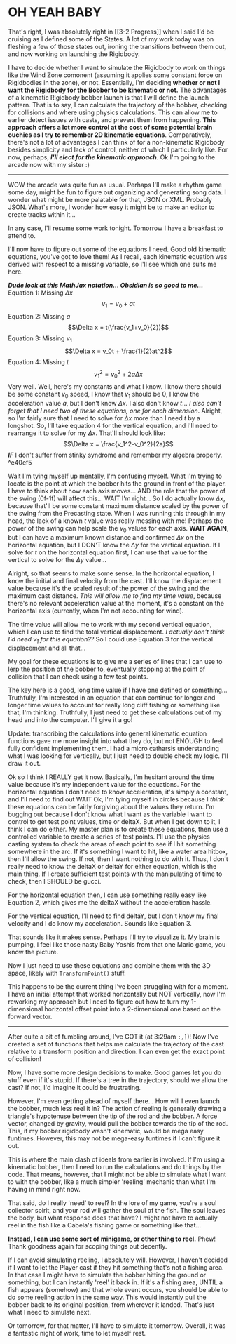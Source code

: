 # OH YEAH BABY
That's right, I was absolutely right in [[3-2 Progress]] when I said I'd be cruising as I defined some of the States. A lot of my work today was on fleshing a few of those states out, ironing the transitions between them out, and now working on launching the Rigidbody.

I have to decide whether I want to simulate the Rigidbody to work on things like the Wind Zone comonent (assuming it applies some constant force on Rigidbodies in the zone), or not. Essentially, I'm deciding **whether or not I want the Rigidbody for the Bobber to be kinematic or not.**
The advantages of a kinematic Rigidbody bobber launch is that I will define the launch pattern. That is to say, I can calculate the trajectory of the bobber, checking for collisions and where using physics calculations. This can allow me to earlier detect issues with casts, and prevent them from happening. **This approach offers a lot more control at the cost of some potential brain ouchies as I try to remember 2D kinematic equations**.
Comparatively, there's not a lot of advantages I can think of for a non-kinematic Rigidbody besides simplicity and lack of control, neither of which I particularly like. For now, perhaps, ***I'll elect for the kinematic approach***.
Ok I'm going to the arcade now with my sister :)

---

WOW the arcade was quite fun as usual. Perhaps I'll make a rhythm game some day, might be fun to figure out organizing and generating song data. I wonder what might be more palatable for that, JSON or XML. Probably JSON. What's more, I wonder how easy it might be to make an editor to create tracks within it...

In any case, I'll resume some work tonight. Tomorrow I have a breakfast to attend to.

I'll now have to figure out some of the equations I need. Good old kinematic equations, you've got to love them! As I recall, each kinematic equation was derived with respect to a missing variable, so I'll see which one suits me here.

***Dude look at this MathJax notation... Obsidian is so good to me...***
Equation 1: Missing $\Delta x$
$$v_1 = v_0 + at$$
Equation 2: Missing $a$
$$\Delta x = t(\frac{v_1+v_0}{2})$$
Equation 3:  Missing $v_1$
$$\Delta x = v_0t + \frac{1}{2}at^2$$
Equation 4: Missing $t$ 
$$v_1^2 = v_0^2 + 2a\Delta x$$
Very well. Well, here's my constants and what I know. I know there should be some constant $v_0$ speed, I know that $v_1$ should be 0, I know the acceleration value $a$, but I don't know $\Delta x$. I also don't know $t$...
*I also can't forget that I need two of these equations, one for each dimension*.
Alright, so I'm fairly sure that I need to solve for $\Delta x$ more than I need $t$ by a longshot. So, I'll take equation 4 for the vertical equation, and I'll need to rearrange it to solve for my $\Delta x$. That'll should look like:
$$\Delta x = \frac{v_1^2-v_0^2}{2a}$$
***IF*** I don't suffer from stinky syndrome and remember my algebra properly. ^e40ef5

Wait I'm tying myself up mentally, I'm confusing myself. What I'm trying to locate is the point at which the bobber hits the ground in front of the player. I have to think about how each axis moves... AND the role that the power of the swing (0f-1f) will affect this...
WAIT I'm right... So I do actually know $\Delta x$, because that'll be some constant maximum distance scaled by the power of the swing from the Precasting state. When I was running this through in my head, the lack of a known $t$ value was really messing with me! Perhaps the power of the swing can help scale the $v_0$ values for each axis.
**WAIT AGAIN**, but I can have a maximum known distance and confirmed $\Delta x$ on the horizontal equation, but I DON'T know the $\Delta y$ for the vertical equation. If I solve for $t$ on the horizontal equation first, I can use that value for the vertical to solve for the $\Delta y$ value...

Alright, so that seems to make some sense. In the horizontal equation, I know the initial and final velocity from the cast. I'll know the displacement value because it's the scaled result of the power of the swing and the maximum cast distance. *This will allow me to find my time value*, because there's no relevant acceleration value at the moment, it's a constant on the horizontal axis (currently, when I'm not accounting for wind).

The time value will allow me to work with my second vertical equation, which I can use to find the total vertical displacement. *I actually don't think I'd need $v_1$ for this equation??* So I could use Equation 3 for the vertical displacement and all that...

My goal for these equations is to give me a series of lines that I can use to lerp the position of the bobber to, eventually stopping at the point of collision that I can check using a few test points.

The key here is a good, long time value if I have one defined or something... Truthfully, I'm interested in an equation that can continue for longer and longer time values to account for really long cliff fishing or something like that, I'm thinking. Truthfully, I just need to get these  calculations out of my head and into the computer. I'll give it a go!

Update: transcribing the calculations into general kinematic equation functions gave me more insight into what they do, but not ENOUGH to feel fully confident implementing them. I had a micro catharsis understanding what I was looking for vertically, but I just need to double check my logic. I'll draw it out.

Ok so I think I REALLY get it now. Basically, I'm hesitant around the time value because it's my independent value for the equations. For the horizontal equation I don't need to know acceleration, it's simply a constant, and I'll need to find out
WAIT
Ok, I'm tying myself in circles because I *think* these equations can be fairly forgiving about the values they return. I'm bugging out because I don't know what I want as the variable I want to control to get test point values, time or deltaX. But when I get down to it, I think I can do either. My master plan is to create these equations, then use a controlled variable to create a series of test points. I'll use the physics casting system to check the areas of each point to see if I hit something somewhere in the arc. If it's something I want to hit, like a water area hitbox, then I'll allow the swing. If not, then I want nothing to do with it. 
Thus, I don't really need to know the deltaX or deltaY for either equation, which is the main thing. If I create sufficient test points with the manipulating of time to check, then I SHOULD be gucci.

For the horizontal equation then, I can use something really easy like Equation 2, which gives me the deltaX without the acceleration hassle.

For the vertical equation, I'll need to find deltaY, but I don't know my final velocity and I do know my acceleration. Sounds like Equation 3.

That sounds like it makes sense. Perhaps I'll try to visualize it. My brain is pumping, I feel like those nasty Baby Yoshis from that one Mario game, you know the picture.

Now I just need to use these equations and combine them with the 3D space, likely with `TransformPoint()` stuff.

This happens to be the current thing I've been struggling with for a moment. I have an initial attempt that worked horizontally but NOT vertically, now I'm reworking my approach but I need to figure out how to turn my 1-dimensional horizontal offset point into a 2-dimensional one based on the forward vector.

---

After quite a bit of fumbling around, I've GOT it (at 3:29am `:,]`)! Now I've created a set of functions that helps me calculate the trajectory of the cast relative to a transform position and direction. I can even get the exact point of collision!

Now, I have some more design decisions to make. Good games let you do stuff even if it's stupid. If there's a tree in the trajectory, should we allow the cast? If not, I'd imagine it could be frustrating.

However, I'm even getting ahead of myself there... How will I even launch the bobber, much less reel it in?
The action of reeling is generally drawing a triangle's hypotenuse between the tip of the rod and the bobber. A force vector, changed by gravity, would pull the bobber towards the tip of the rod. This, if my bobber rigidbody wasn't kinematic, would be mega easy funtimes. However, this may not be mega-easy funtimes if I can't figure it out. 

This is where the main clash of ideals from earlier is involved. If I'm using a kinematic bobber, then I need to run the calculations and do things by the code. That means, however, that I might not be able to simulate what I want to with the bobber, like a much simpler 'reeling' mechanic than what I'm having in mind right now.

That said, do I really 'need' to reel? In the lore of my game, you're a soul collector spirit, and your rod will gather the soul of the fish. The soul leaves the body, but what response does that have? I might not have to actually reel in the fish like a Cabela's fishing game or something like that...

**Instead, I can use some sort of minigame, or other thing to reel.** Phew! Thank goodness again for scoping things out decently.

If I can avoid simulating reeling, I absolutely will. However, I haven't decided if I want to let the Player cast if they hit something that's not a fishing area. In that case I might have to simulate the bobber hitting the ground or something, but I can instantly 'reel' it back in. If it's a fishing area, UNTIL a fish appears (somehow) and that whole event occurs, you should be able to do some reeling action in the same way. This would instantly pull the bobber back to its original position, from wherever it landed. That's just what I need to simulate next.

Or tomorrow, for that matter, I'll have to simulate it tomorrow. Overall, it was a fantastic night of work, time to let myself rest.